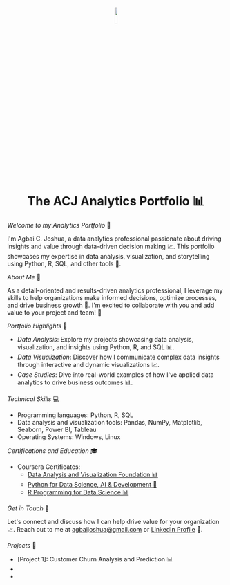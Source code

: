 <center>

<img src="logo.png" width="10%">

<h1>
The ACJ Analytics Portfolio 📊
</h1>
</center>

_Welcome to my Analytics Portfolio_ 🎉

I'm Agbai C. Joshua, a data analytics professional passionate about driving insights and value through data-driven decision making 📈. This portfolio showcases my expertise in data analysis, visualization, and storytelling using Python, R, SQL, and other tools 🧮.

_About Me_ 🤔

As a detail-oriented and results-driven analytics professional, I leverage my skills to help organizations make informed decisions, optimize processes, and drive business growth 🚀. I'm excited to collaborate with you and add value to your project and team! 🤝

_Portfolio Highlights_ 🌟

- _Data Analysis_: Explore my projects showcasing data analysis, visualization, and insights using Python, R, and SQL 📊.
- _Data Visualization_: Discover how I communicate complex data insights through interactive and dynamic visualizations 📈.
- _Case Studies_: Dive into real-world examples of how I've applied data analytics to drive business outcomes 📊.

_Technical Skills_ 💻

- Programming languages: Python, R, SQL
- Data analysis and visualization tools: Pandas, NumPy, Matplotlib, Seaborn, Power BI, Tableau
- Operating Systems: Windows, Linux

_Certifications and Education_ 🎓

- Coursera Certificates:
    - [Data Analysis and Visualization Foundation 📊](https://www.coursera.org/account/accomplishments/specialization/LB7QQXBPV2C8?utm_source%3Dandroid%26utm_medium%3Dcertificate%26utm_content%3Dcert_image%26utm_campaign%3Dsharing_cta%26utm_product%3Ds12n)
    - [Python for Data Science, AI & Development 🤖](https://www.coursera.org/account/accomplishments/verify/MU7EL9B9KYVX?utm_source%3Dandroid%26utm_medium%3Dcertificate%26utm_content%3Dcert_image%26utm_campaign%3Dsharing_cta%26utm_product%3Dcourse)
    - [R Programming for Data Science 📊](https://www.coursera.org/account/accomplishments/verify/PYQ9ZTRBH8NA?utm_source%3Dandroid%26utm_medium%3Dcertificate%26utm_content%3Dcert_image%26utm_campaign%3Dsharing_cta%26utm_product%3Dcourse)

_Get in Touch_ 📲

Let's connect and discuss how I can help drive value for your organization 📈. Reach out to me at [agbaijoshua@gmail.com](mailto:agbaijoshua@gmail.com) or [LinkedIn Profile](https://www.linkedin.com/in/joshua-agbai-b8a860280) 💬.

_Projects_ 📁

- [Project 1]: Customer Churn Analysis and Prediction 📊
- [Project 2]: 📈
- [Project 3]: 📊

